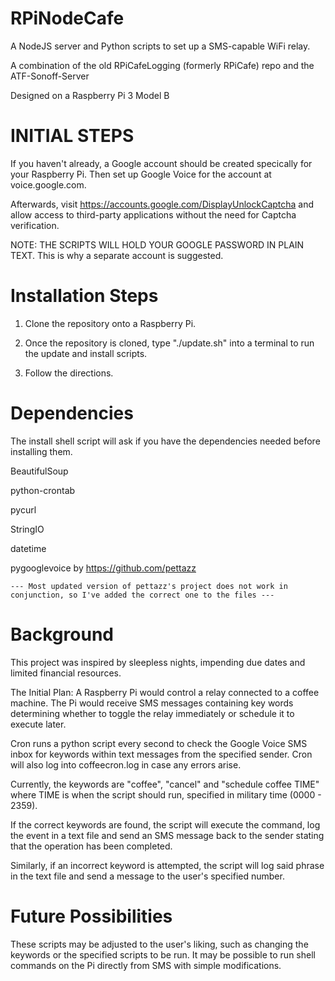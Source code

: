 
# RPiNodeCafe
A NodeJS server and Python scripts to set up a SMS-capable WiFi relay.

A combination of the old RPiCafeLogging (formerly RPiCafe) repo and the ATF-Sonoff-Server

Designed on a Raspberry Pi 3 Model B


# INITIAL STEPS

If you haven't already, a Google account should be created specically for your
 Raspberry Pi.  Then set up Google Voice for the account at voice.google.com.

Afterwards, visit https://accounts.google.com/DisplayUnlockCaptcha and 
allow access to third-party applications without the need for Captcha 
verification.

NOTE: THE SCRIPTS WILL HOLD YOUR GOOGLE PASSWORD IN PLAIN TEXT.
This is why a separate account is suggested.

# Installation Steps
1) Clone the repository onto a Raspberry Pi.

2) Once the repository is cloned, type "./update.sh" into a terminal to run the update and install scripts.

2) Follow the directions.

# Dependencies
The install shell script will ask if you have the dependencies needed before
installing them.

BeautifulSoup

python-crontab

pycurl

StringIO

datetime

pygooglevoice by https://github.com/pettazz

    --- Most updated version of pettazz's project does not work in conjunction, so I've added the correct one to the files ---

# Background
This project was inspired by sleepless nights, impending due dates
and limited financial resources.

The Initial Plan: A Raspberry Pi would control a relay connected to a coffee 
machine. The Pi would receive SMS messages containing key words determining 
whether to toggle the relay immediately or schedule it to execute later.

Cron runs a python script every second to check the Google Voice SMS inbox
for keywords within text messages from the specified sender. Cron will also
log into coffeecron.log in case any errors arise.

Currently, the keywords are "coffee", "cancel" and "schedule coffee TIME" where TIME 
is when the script should run, specified in military time (0000 - 2359).

If the correct keywords are found, the script will execute the command,
log the event in a text file and send an SMS message back to the sender
stating that the operation has been completed.

Similarly, if an incorrect keyword is attempted, the script will log said
phrase in the text file and send a message to the user's specified number.

# Future Possibilities

These scripts may be adjusted to the user's liking, such as changing the
keywords or the specified scripts to be run. It may be possible to run
shell commands on the Pi directly from SMS with simple modifications.
